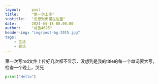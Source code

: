 ```yaml
---
layout:     post
title:      "第一次上传"
subtitle:   "没想到出错在这里"
date:       2024-04-18 00:00:00
author:     "咸鱼4625"
header-img: "img/post-bg-2015.jpg"
tags:
    - 生活
    - 尝试
---
```


第一次写md文件上传好几次都不显示，没想到是我的title的每一个单词要大写，检查一个晚上，哭死

```python
print("Hello")
```
